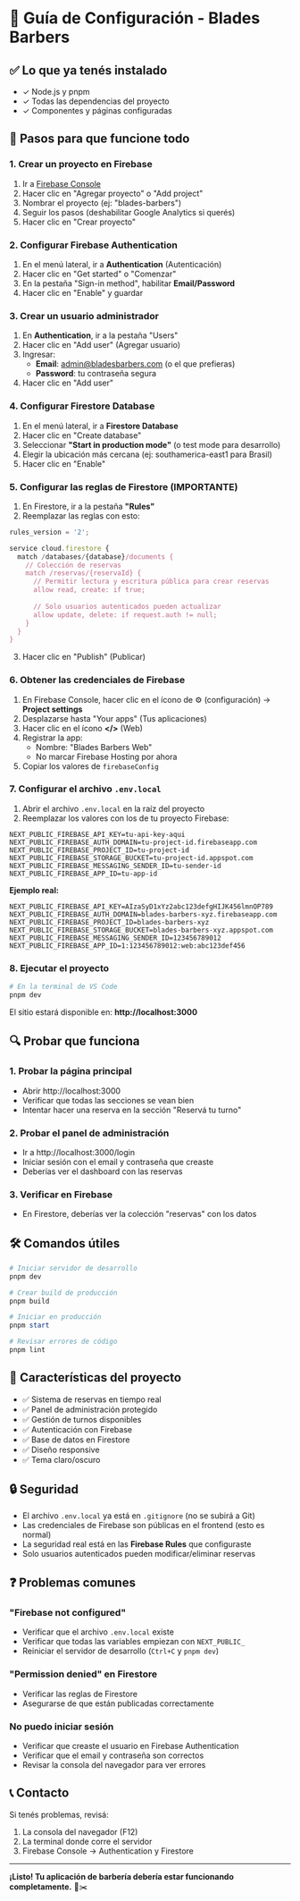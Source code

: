 # 🚀 Guía de Configuración - Blades Barbers

## ✅ Lo que ya tenés instalado
- ✓ Node.js y pnpm
- ✓ Todas las dependencias del proyecto
- ✓ Componentes y páginas configuradas

## 📝 Pasos para que funcione todo

### 1. Crear un proyecto en Firebase

1. Ir a [Firebase Console](https://console.firebase.google.com/)
2. Hacer clic en "Agregar proyecto" o "Add project"
3. Nombrar el proyecto (ej: "blades-barbers")
4. Seguir los pasos (deshabilitar Google Analytics si querés)
5. Hacer clic en "Crear proyecto"

### 2. Configurar Firebase Authentication

1. En el menú lateral, ir a **Authentication** (Autenticación)
2. Hacer clic en "Get started" o "Comenzar"
3. En la pestaña "Sign-in method", habilitar **Email/Password**
4. Hacer clic en "Enable" y guardar

### 3. Crear un usuario administrador

1. En **Authentication**, ir a la pestaña "Users"
2. Hacer clic en "Add user" (Agregar usuario)
3. Ingresar:
   - **Email**: admin@bladesbarbers.com (o el que prefieras)
   - **Password**: tu contraseña segura
4. Hacer clic en "Add user"

### 4. Configurar Firestore Database

1. En el menú lateral, ir a **Firestore Database**
2. Hacer clic en "Create database"
3. Seleccionar **"Start in production mode"** (o test mode para desarrollo)
4. Elegir la ubicación más cercana (ej: southamerica-east1 para Brasil)
5. Hacer clic en "Enable"

### 5. Configurar las reglas de Firestore (IMPORTANTE)

1. En Firestore, ir a la pestaña **"Rules"**
2. Reemplazar las reglas con esto:

```javascript
rules_version = '2';

service cloud.firestore {
  match /databases/{database}/documents {
    // Colección de reservas
    match /reservas/{reservaId} {
      // Permitir lectura y escritura pública para crear reservas
      allow read, create: if true;
      
      // Solo usuarios autenticados pueden actualizar
      allow update, delete: if request.auth != null;
    }
  }
}
```

3. Hacer clic en "Publish" (Publicar)

### 6. Obtener las credenciales de Firebase

1. En Firebase Console, hacer clic en el ícono de ⚙️ (configuración) → **Project settings**
2. Desplazarse hasta "Your apps" (Tus aplicaciones)
3. Hacer clic en el ícono **</>** (Web)
4. Registrar la app:
   - Nombre: "Blades Barbers Web"
   - No marcar Firebase Hosting por ahora
5. Copiar los valores de `firebaseConfig`

### 7. Configurar el archivo `.env.local`

1. Abrir el archivo `.env.local` en la raíz del proyecto
2. Reemplazar los valores con los de tu proyecto Firebase:

```env
NEXT_PUBLIC_FIREBASE_API_KEY=tu-api-key-aqui
NEXT_PUBLIC_FIREBASE_AUTH_DOMAIN=tu-project-id.firebaseapp.com
NEXT_PUBLIC_FIREBASE_PROJECT_ID=tu-project-id
NEXT_PUBLIC_FIREBASE_STORAGE_BUCKET=tu-project-id.appspot.com
NEXT_PUBLIC_FIREBASE_MESSAGING_SENDER_ID=tu-sender-id
NEXT_PUBLIC_FIREBASE_APP_ID=tu-app-id
```

**Ejemplo real:**
```env
NEXT_PUBLIC_FIREBASE_API_KEY=AIzaSyD1xYz2abc123defgHIJK456lmnOP789
NEXT_PUBLIC_FIREBASE_AUTH_DOMAIN=blades-barbers-xyz.firebaseapp.com
NEXT_PUBLIC_FIREBASE_PROJECT_ID=blades-barbers-xyz
NEXT_PUBLIC_FIREBASE_STORAGE_BUCKET=blades-barbers-xyz.appspot.com
NEXT_PUBLIC_FIREBASE_MESSAGING_SENDER_ID=123456789012
NEXT_PUBLIC_FIREBASE_APP_ID=1:123456789012:web:abc123def456
```

### 8. Ejecutar el proyecto

```powershell
# En la terminal de VS Code
pnpm dev
```

El sitio estará disponible en: **http://localhost:3000**

## 🔍 Probar que funciona

### 1. Probar la página principal
- Abrir http://localhost:3000
- Verificar que todas las secciones se vean bien
- Intentar hacer una reserva en la sección "Reservá tu turno"

### 2. Probar el panel de administración
- Ir a http://localhost:3000/login
- Iniciar sesión con el email y contraseña que creaste
- Deberías ver el dashboard con las reservas

### 3. Verificar en Firebase
- En Firestore, deberías ver la colección "reservas" con los datos

## 🛠️ Comandos útiles

```powershell
# Iniciar servidor de desarrollo
pnpm dev

# Crear build de producción
pnpm build

# Iniciar en producción
pnpm start

# Revisar errores de código
pnpm lint
```

## 📱 Características del proyecto

- ✅ Sistema de reservas en tiempo real
- ✅ Panel de administración protegido
- ✅ Gestión de turnos disponibles
- ✅ Autenticación con Firebase
- ✅ Base de datos en Firestore
- ✅ Diseño responsive
- ✅ Tema claro/oscuro

## 🔒 Seguridad

- El archivo `.env.local` ya está en `.gitignore` (no se subirá a Git)
- Las credenciales de Firebase son públicas en el frontend (esto es normal)
- La seguridad real está en las **Firebase Rules** que configuraste
- Solo usuarios autenticados pueden modificar/eliminar reservas

## ❓ Problemas comunes

### "Firebase not configured"
- Verificar que el archivo `.env.local` existe
- Verificar que todas las variables empiezan con `NEXT_PUBLIC_`
- Reiniciar el servidor de desarrollo (`Ctrl+C` y `pnpm dev`)

### "Permission denied" en Firestore
- Verificar las reglas de Firestore
- Asegurarse de que están publicadas correctamente

### No puedo iniciar sesión
- Verificar que creaste el usuario en Firebase Authentication
- Verificar que el email y contraseña son correctos
- Revisar la consola del navegador para ver errores

## 📞 Contacto

Si tenés problemas, revisá:
1. La consola del navegador (F12)
2. La terminal donde corre el servidor
3. Firebase Console → Authentication y Firestore

---

**¡Listo! Tu aplicación de barbería debería estar funcionando completamente.** 💈✂️
